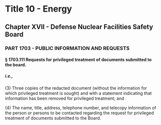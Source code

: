 
# Title 10 - Energy
## Chapter XVII - Defense Nuclear Facilities Safety Board
### PART 1703 - PUBLIC INFORMATION AND REQUESTS
#### § 1703.111 Requests for privileged treatment of documents submitted to the board.
##### i.e.,

(3) Three copies of the redacted document (without the information for which privileged treatment is sought) and with a statement indicating that information has been removed for privileged treatment; and

(4) The name, title, address, telephone number, and telecopy information of the person or persons to be contacted regarding the request for privileged treatment of documents submitted to the Board.

